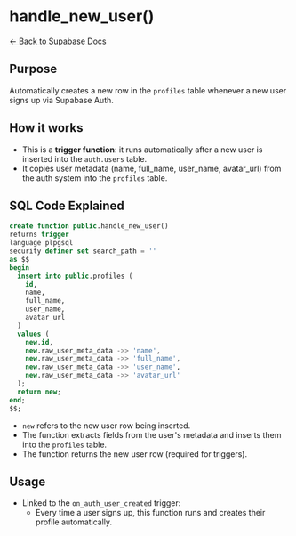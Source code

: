 # handle_new_user()

[← Back to Supabase Docs](./supabase.md)

## Purpose

Automatically creates a new row in the `profiles` table whenever a new user signs up via Supabase Auth.

## How it works

- This is a **trigger function**: it runs automatically after a new user is inserted into the `auth.users` table.
- It copies user metadata (name, full_name, user_name, avatar_url) from the auth system into the `profiles` table.

## SQL Code Explained

```sql
create function public.handle_new_user()
returns trigger
language plpgsql
security definer set search_path = ''
as $$
begin
  insert into public.profiles (
    id,
    name,
    full_name,
    user_name,
    avatar_url
  )
  values (
    new.id,
    new.raw_user_meta_data ->> 'name',
    new.raw_user_meta_data ->> 'full_name',
    new.raw_user_meta_data ->> 'user_name',
    new.raw_user_meta_data ->> 'avatar_url'
  );
  return new;
end;
$$;
```

- `new` refers to the new user row being inserted.
- The function extracts fields from the user's metadata and inserts them into the `profiles` table.
- The function returns the new user row (required for triggers).

## Usage

- Linked to the `on_auth_user_created` trigger:
  - Every time a user signs up, this function runs and creates their profile automatically.
